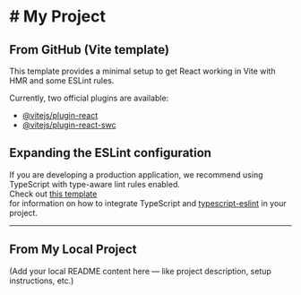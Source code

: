 # # My Project

## From GitHub (Vite template)
This template provides a minimal setup to get React working in Vite with HMR and some ESLint rules.

Currently, two official plugins are available:
- [@vitejs/plugin-react](https://github.com/vitejs/vite-plugin-react)  
- [@vitejs/plugin-react-swc](https://github.com/vitejs/vite-plugin-react-swc)

## Expanding the ESLint configuration
If you are developing a production application, we recommend using TypeScript with type-aware lint rules enabled.  
Check out [this template](https://github.com/vitejs/vite/tree/main/packages/create-vite/template-react-ts)  
for information on how to integrate TypeScript and [typescript-eslint](https://typescript-eslint.io/) in your project.

---

## From My Local Project
(Add your local README content here — like project description, setup instructions, etc.)